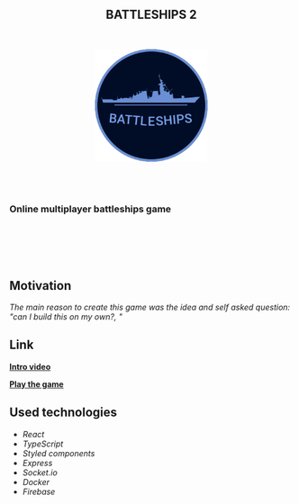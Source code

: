 <h2 align="center"> BATTLESHIPS 2 </h2>
<br/>
<p align="center">
<img src="https://github.com/Fanki11er/Battleships_2/raw/main/client/src/assets/Images/AppLogo.svg" width="200px" >
</p>
<br/>
<br/>

### Online multiplayer battleships game

<br/>
<br/>
<br/>

</br>

## Motivation

_The main reason to create this game was the idea and self asked question: "can I build this on my own?, "_<br/>

## Link

[**Intro video**](https://youtu.be/cSSgVcRk7to)

[**Play the game**](https://kdz-battleships.firebaseapp.com/)

## Used technologies

- _React_
- _TypeScript_
- _Styled components_
- _Express_
- _Socket.io_
- _Docker_
- _Firebase_
